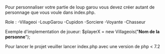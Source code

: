 Pour personnaliser votre partie de loup garou vous devez créer autant de personnage que vous voule dans index.php.


Role :
-Villageoi
-LoupGarou
-Cupidon
-Sorciere
-Voyante
-Chasseur

Exemple d'implementation de joueur:
$playerX = new Villageois("**Nom de la personne**");


Pour lancer le projet veuiller lancer index.php avec une version de php < 7.2
